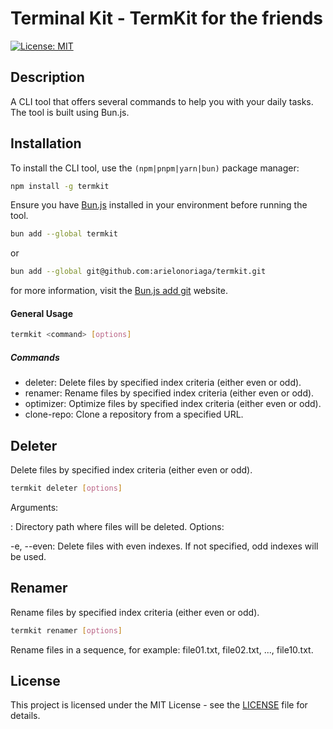 # Terminal Kit - TermKit for the friends

[![License: MIT](https://img.shields.io/badge/License-MIT-yellow.svg)](https://opensource.org/licenses/MIT)

## Description
A CLI tool that offers several commands to help you with your daily tasks. The tool is built using Bun.js.

## Installation
To install the CLI tool, use the `(npm|pnpm|yarn|bun)` package manager:

```sh
npm install -g termkit
```

Ensure you have [Bun.js](https://bun.sh/docs/installation) installed in your environment before running the tool.

```sh
bun add --global termkit
```

or

```sh
bun add --global git@github.com:arielonoriaga/termkit.git
```
for more information, visit the [Bun.js add git](https://bun.sh/guides/install/add-git) website.

#### General Usage

```sh
termkit <command> [options]
```

##### Commands
 - deleter: Delete files by specified index criteria (either even or odd).
 - renamer: Rename files by specified index criteria (either even or odd).
 - optimizer: Optimize files by specified index criteria (either even or odd).
 - clone-repo: Clone a repository from a specified URL.

Deleter
---
Delete files by specified index criteria (either even or odd).
```sh
termkit deleter [options]
```
Arguments:

<directory>: Directory path where files will be deleted.
Options:

-e, --even: Delete files with even indexes. If not specified, odd indexes will be used.

Renamer
---
Rename files by specified index criteria (either even or odd).
```sh
termkit renamer [options]
```
Rename files in a sequence, for example: file01.txt, file02.txt, ..., file10.txt.


## License
This project is licensed under the MIT License - see the [LICENSE](LICENSE) file for details.
